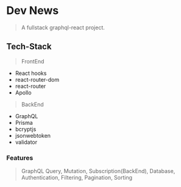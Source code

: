 # Dev News

> A fullstack graphql-react project.

## Tech-Stack

> FrontEnd

- React hooks
- react-router-dom
- react-router
- Apollo

> BackEnd

- GraphQL
- Prisma
- bcryptjs
- jsonwebtoken
- validator

### Features

> GraphQL Query, Mutation, Subscription(BackEnd), Database, Authentication, Filtering, Pagination, Sorting
